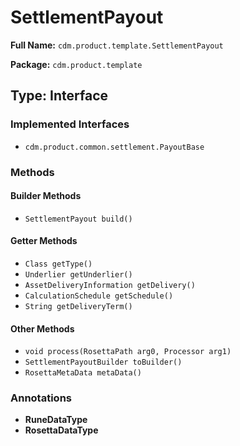 # SettlementPayout

**Full Name:** `cdm.product.template.SettlementPayout`

**Package:** `cdm.product.template`

## Type: Interface

### Implemented Interfaces

- `cdm.product.common.settlement.PayoutBase`

### Methods

#### Builder Methods

- `SettlementPayout build()`

#### Getter Methods

- `Class getType()`
- `Underlier getUnderlier()`
- `AssetDeliveryInformation getDelivery()`
- `CalculationSchedule getSchedule()`
- `String getDeliveryTerm()`

#### Other Methods

- `void process(RosettaPath arg0, Processor arg1)`
- `SettlementPayoutBuilder toBuilder()`
- `RosettaMetaData metaData()`

### Annotations

- **RuneDataType**
- **RosettaDataType**

